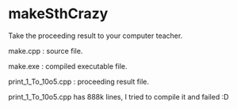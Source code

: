 # makeSthCrazy
Take the proceeding result to your computer teacher.


make.cpp              : source file.

make.exe              : compiled executable file.

print_1_To_10o5.cpp   : proceeding result file.


print_1_To_10o5.cpp has 888k lines, I tried to compile it and failed :D
